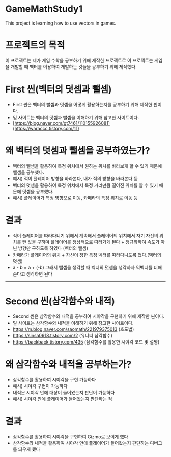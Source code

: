 # GameMathStudy1
This project is learning how to use vectors in games.

# 프로젝트의 목적
이 프로젝트는 제가 게임 수학을 공부하기 위해 제작한 프로젝트로 이 프로젝트는 게임을 개발할 때 벡터를 이용하여 개발하는 것들을 공부하기 위해 제작했다.

# First 씬(벡터의 덧셈과 뺄셈)
 - First 씬은 벡터의 뺄셈과 덧셈을 어떻게 활용하는지를 공부하기 위해 제작한 씬이다.
 - 밑 사이트는 벡터의 덧셈과 뺄셈을 이해하기 위해 참고한 사이트이다.
 - [https://blog.naver.com/gt7461/110155926081](https://waraccc.tistory.com/11)

# 왜 벡터의 덧셈과 뺄셈을 공부하였는가?
 - 벡터의 뺄셈을 활용하여 특정 위치에서 원하는 위치를 바라보게 할 수 있기 때문에 뺄셈을 공부했다. 
 - 예시) 적이 플레이어 방향을 바라본다, 내가 적의 방향을 바라본다 등
 - 벡터의 덧셈을 활용하여 특정 위치에서 특정 거리만큼 떨어진 위치를 알 수 있기 때문에 덧셈을 공부했다.
 - 예시) 플레이어가 특정 방향으로 이동, 카메라의 특정 위치로 이동 등

# 결과
 - 적이 플레이어를 따라다니기 위해서 계속해서 플레이어의 위치에서 자기 자신의 위치를 뺀 값을 구하며 플레이어를 정상적으로 따라가게 된다 + 정규화하여 속도가 아닌 방향만 구하도록 하였다 (벡터의 뺄셈)
 - 카메라가 플레이어의 위치 + 자신이 정한 특정 벡터를 따라다니도록 했다.(벡터의 덧셈)
 - a - b = a + (-b) 그래서 뺄셈을 생각할 때 벡터의 덧셈을 생각하자 역벡터를 더해준다고 생각하면 된다
-----------------------------------------------------------------------------------------------------------------------------------------------------------------------------------------------------------------------
# Second 씬(삼각함수와 내적)
 - Second 씬은 삼각함수와 내적을 공부하여 시야각을 구현하기 위해 제작한 씬이다.
 - 밑 사이트는 삼각함수와 내적을 이해하기 위해 참고한 사이트이다.
 - https://m.blog.naver.com/saomath/221979375013 (호도법)
 - https://sinsa0918.tistory.com/2 (유니티 삼각함수)
 - https://backback.tistory.com/435 (삼각함수를 활용한 시야각 코드 및 설명)

# 왜 삼각함수와 내적을 공부하는가?
 - 삼각함수를 활용하여 시야각을 구현 가능하다
 - 예시) 시야각 구현이 가능하다
 - 내적은 시야각 안에 대상이 들어왔는지 판단이 가능하다
 - 예시) 시야각 안에 플레이어가 들어왔는지 판단하는 적

# 결과
 - 삼각함수를 활용하여 시야각을 구현하여 Gizmo로 보이게 했다
 - 삼각함수와 내적을 활용하여 시야각 안에 플레이어가 들어왔는지 판단하는 디버그를 띄우게 했다
